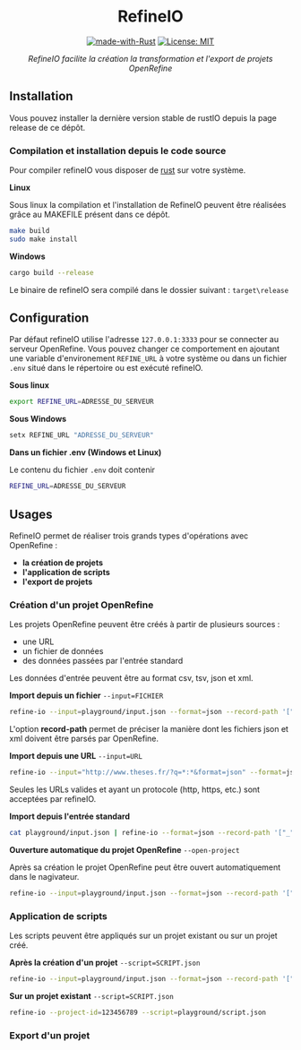 <div align="center">

# RefineIO

[![made-with-Rust](https://img.shields.io/badge/Made%20with-Rust-1f425f.svg)](https://www.rust-lang.org/)
[![License: MIT](https://img.shields.io/badge/License-MIT-yellow.svg)](https://opensource.org/licenses/MIT)

_RefineIO facilite la création la transformation et l'export de projets OpenRefine_
</div>

## Installation

Vous pouvez installer la dernière version stable de rustIO depuis la page release de ce dépôt.

### Compilation et installation depuis le code source


Pour compiler refineIO vous disposer de [rust](https://www.rust-lang.org/tools/install) sur votre système.

__Linux__

Sous linux la compilation et l'installation de RefineIO peuvent être réalisées grâce au MAKEFILE présent dans ce dépôt.

```sh
make build
sudo make install
```

__Windows__

```sh
cargo build --release
```

Le binaire de refineIO sera compilé dans le dossier suivant : `target\release`

## Configuration

Par défaut refineIO utilise l'adresse `127.0.0.1:3333` pour se connecter au serveur OpenRefine. Vous pouvez changer ce comportement en ajoutant une variable d'environement `REFINE_URL` à votre système ou dans un fichier `.env` situé dans le répertoire ou est exécuté refineIO.

__Sous linux__

```sh
export REFINE_URL=ADRESSE_DU_SERVEUR
```

__Sous Windows__

```cmd
setx REFINE_URL "ADRESSE_DU_SERVEUR"
```

__Dans un fichier .env (Windows et Linux)__

Le contenu du fichier `.env` doit contenir

```sh
REFINE_URL=ADRESSE_DU_SERVEUR
```


## Usages

RefineIO permet de réaliser trois grands types d'opérations avec OpenRefine : 

* __la création de projets__
* __l'application de scripts__
* __l'export de projets__

### Création d'un projet OpenRefine

Les projets OpenRefine peuvent être créés à partir de plusieurs sources :

* une URL
* un fichier de données
* des données passées par l'entrée standard

Les données d'entrée peuvent être au format csv, tsv, json et xml.


__Import depuis un fichier__ `--input=FICHIER`


```sh
refine-io --input=playground/input.json --format=json --record-path '["_", "response", "docs", "_"]'
```

L'option __record-path__ permet de préciser la manière dont les fichiers json et xml doivent être parsés par OpenRefine.

__Import depuis une URL__ `--input=URL`

```sh
refine-io --input="http://www.theses.fr/?q=*:*&format=json" --format=json --record-path '["_", "response", "docs", "_"]'
```

Seules les URLs valides et ayant un protocole (http, https, etc.) sont acceptées par refineIO.

__Import depuis l'entrée standard__

```sh
cat playground/input.json | refine-io --format=json --record-path '["_", "response", "docs", "_"]'
```

__Ouverture automatique du projet OpenRefine__ `--open-project`

Après sa création le projet OpenRefine peut être ouvert automatiquement dans le nagivateur.

```sh
refine-io --input=playground/input.json --format=json --record-path '["_", "response", "docs", "_"]' --open-project
```

### Application de scripts

Les scripts peuvent être appliqués sur un projet existant ou sur un projet créé.

__Après la création d'un projet__ `--script=SCRIPT.json`

```sh
refine-io --input=playground/input.json --format=json --record-path '["_", "response", "docs", "_"]' --script=playground/script.json
```

__Sur un projet existant__ `--script=SCRIPT.json`

```sh
refine-io --project-id=123456789 --script=playground/script.json
```

### Export d'un projet


